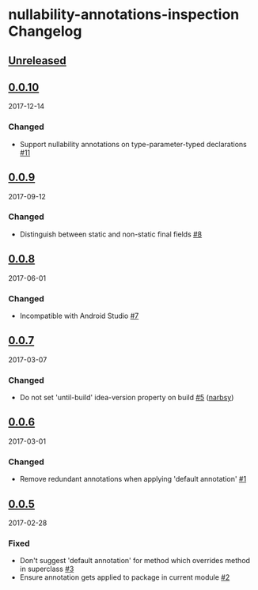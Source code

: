 <!-- Keep a Changelog guide -> https://keepachangelog.com -->

# nullability-annotations-inspection Changelog

## [Unreleased]

## [0.0.10]
2017-12-14
### Changed
- Support nullability annotations on type-parameter-typed declarations [\#11](https://github.com/stylismo/nullability-annotations-inspection/issues/11)

## [0.0.9]
2017-09-12
### Changed
- Distinguish between static and non-static final fields [\#8](https://github.com/stylismo/nullability-annotations-inspection/issues/8)

## [0.0.8]
2017-06-01
### Changed
- Incompatible with Android Studio [\#7](https://github.com/stylismo/nullability-annotations-inspection/issues/7)

## [0.0.7]
2017-03-07
### Changed
- Do not set 'until-build' idea-version property on build [\#5](https://github.com/stylismo/nullability-annotations-inspection/pull/5) ([narbsy](https://github.com/narbsy))

## [0.0.6]
2017-03-01
### Changed
- Remove redundant annotations when applying 'default annotation' [\#1](https://github.com/stylismo/nullability-annotations-inspection/issues/1)

## [0.0.5]
2017-02-28
### Fixed
- Don't suggest 'default annotation' for method which overrides method in superclass [\#3](https://github.com/stylismo/nullability-annotations-inspection/issues/3)
- Ensure annotation gets applied to package in current module [\#2](https://github.com/stylismo/nullability-annotations-inspection/issues/2)

[Unreleased]:https://github.com/stylismo/nullability-annotations-inspection/compare/0.0.10...head
[0.0.10]:https://github.com/stylismo/nullability-annotations-inspection/compare/0.0.9...0.0.10
[0.0.9]: https://github.com/stylismo/nullability-annotations-inspection/compare/0.0.8...0.0.9
[0.0.8]: https://github.com/stylismo/nullability-annotations-inspection/compare/0.0.7...0.0.8
[0.0.7]: https://github.com/stylismo/nullability-annotations-inspection/compare/0.0.6...0.0.7
[0.0.6]: https://github.com/stylismo/nullability-annotations-inspection/compare/0.0.5...0.0.6
[0.0.5]: https://github.com/stylismo/nullability-annotations-inspection/tree/0.0.5
